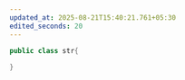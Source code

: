 ```yaml
---
updated_at: 2025-08-21T15:40:21.761+05:30
edited_seconds: 20
---
```

```Java
public class str{
	
}
```